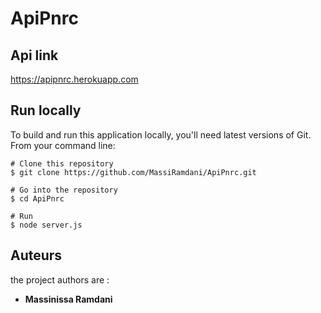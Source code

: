 # ApiPnrc
## Api link
https://apipnrc.herokuapp.com
## Run locally

To build and run this application locally, you'll need latest versions of Git. From your command line:

```
# Clone this repository
$ git clone https://github.com/MassiRamdani/ApiPnrc.git

# Go into the repository
$ cd ApiPnrc

# Run
$ node server.js

```
## Auteurs
the project authors are :
* **Massinissa Ramdani**
